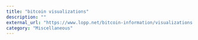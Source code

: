 ```yaml
---
title: "bitcoin visualizations"
description: ""
external_url: "https://www.lopp.net/bitcoin-information/visualizations.html"
category: "Miscellaneous"
---
```

